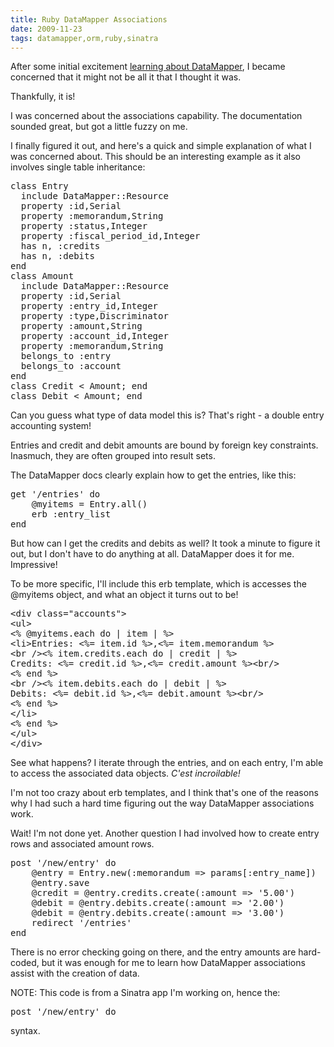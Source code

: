 ```yaml
---
title: Ruby DataMapper Associations
date: 2009-11-23
tags: datamapper,orm,ruby,sinatra
---
```

After some initial excitement [learning about DataMapper](http://www.docunext.com/wiki/DataMapper), I became concerned that it might not be all it that I thought it was.

Thankfully, it is!

I was concerned about the associations capability. The documentation sounded great, but got a little fuzzy on me.

I finally figured it out, and here's a quick and simple explanation of what I was concerned about. This should be an interesting example as it also involves single table inheritance:

<pre class="sh_ruby">
class Entry
  include DataMapper::Resource
  property :id,Serial
  property :memorandum,String
  property :status,Integer
  property :fiscal_period_id,Integer
  has n, :credits
  has n, :debits
end
class Amount
  include DataMapper::Resource
  property :id,Serial
  property :entry_id,Integer
  property :type,Discriminator
  property :amount,String
  property :account_id,Integer
  property :memorandum,String
  belongs_to :entry
  belongs_to :account
end
class Credit &lt; Amount; end
class Debit &lt; Amount; end
</pre>

Can you guess what type of data model this is? That's right - a double entry accounting system!

Entries and credit and debit amounts are bound by foreign key constraints. Inasmuch, they are often grouped into result sets.

The DataMapper docs clearly explain how to get the entries, like this:

<pre class="sh_ruby">
get '/entries' do
    @myitems = Entry.all()
    erb :entry_list
end
</pre>

But how can I get the credits and debits as well? It took a minute to figure it out, but I don't have to do anything at all. DataMapper does it for me. Impressive!

To be more specific, I'll include this erb template, which is accesses the @myitems object, and what an object it turns out to be!

<pre>
&lt;div class="accounts"&gt;
&lt;ul&gt;
&lt;% @myitems.each do | item | %&gt;
&lt;li&gt;Entries: &lt;%= item.id %&gt;,&lt;%= item.memorandum %&gt;
&lt;br /&gt;&lt;% item.credits.each do | credit | %&gt;
Credits: &lt;%= credit.id %&gt;,&lt;%= credit.amount %&gt;&lt;br/&gt;
&lt;% end %&gt;
&lt;br /&gt;&lt;% item.debits.each do | debit | %&gt;
Debits: &lt;%= debit.id %&gt;,&lt;%= debit.amount %&gt;&lt;br/&gt;
&lt;% end %&gt;
&lt;/li&gt;
&lt;% end %&gt;
&lt;/ul&gt;
&lt;/div&gt;
</pre>

See what happens? I iterate through the entries, and on each entry, I'm able to access the associated data objects. *C'est incroilable!*

I'm not too crazy about erb templates, and I think that's one of the reasons why I had such a hard time figuring out the way DataMapper associations work.

Wait! I'm not done yet. Another question I had involved how to create entry rows and associated amount rows.

<pre class="sh_ruby">
post '/new/entry' do
    @entry = Entry.new(:memorandum => params[:entry_name])
    @entry.save
    @credit = @entry.credits.create(:amount => '5.00')
    @debit = @entry.debits.create(:amount => '2.00')
    @debit = @entry.debits.create(:amount => '3.00')
    redirect '/entries'
end
</pre>

There is no error checking going on there, and the entry amounts are hard-coded, but it was enough for me to learn how DataMapper associations assist with the creation of data.

NOTE: This code is from a Sinatra app I'm working on, hence the:

<pre class="sh_ruby">
post '/new/entry' do
</pre>

syntax.

